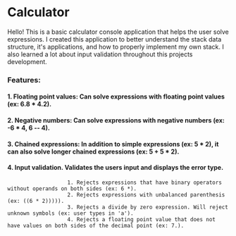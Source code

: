 # Calculator

Hello! This is a basic calculator console application that helps the user solve expressions. I created this application to better understand the stack data structure, it's applications, and how to properly implement my own stack. I also learned a lot about input validation throughout this projects development.

### Features:
#### 1. Floating point values: Can solve expressions with floating point values (ex: 6.8 * 4.2).
#### 2. Negative numbers: Can solve expressions with negative numbers (ex: -6 * 4, 6 -- 4).
#### 3. Chained expressions: In addition to simple expressions (ex: 5 * 2), it can also solve longer chained expressions (ex: 5 + 5 * 2).
#### 4. Input validation. Validates the users input and displays the error type. 
                       1. Rejects expressions that have binary operators without operands on both sides (ex: 6 *).
                       2. Rejects expressions with unbalanced parenthesis (ex: ((6 * 2))))). 
                       3. Rejects a divide by zero expression. Will reject unknown symbols (ex: user types in 'a').
                       4. Rejects a floating point value that does not have values on both sides of the decimal point (ex: 7.).
